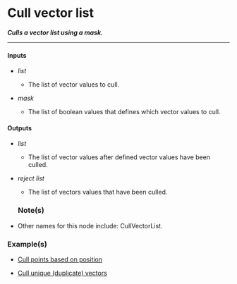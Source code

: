 # Cull vector list

**_Culls a vector list using a mask._**

---


#### Inputs

* _list_

  * The list of vector values to cull.

* _mask_

  * The list of boolean values that defines which vector values to cull.


#### Outputs

* _list_

  * The list of vector values after defined vector values have been culled.

* _reject list_

  * The list of vectors values that have been culled.


  ### Note(s)

* Other names for this node include: CullVectorList.


### Example(s)

* <a href="https://creator.trimble.com/graph?assetURI=whp:a9ba17c0-e2dc-4fc1-9f3b-cae568098236&version=latest" target="_blank">Cull points based on position</a>

* <a href="https://creator.trimble.com/graph?assetURI=whp:5ea98924-c7cd-46ad-961d-6ebd6aa4dcb8&version=latest" target="_blank">Cull unique (duplicate) vectors</a>
